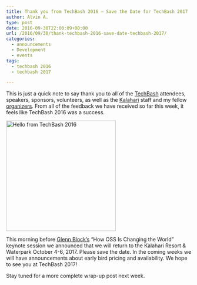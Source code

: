 ```yaml
---
title: Thank you from TechBash 2016 – Save the Date for TechBash 2017
author: Alvin A.
type: post
date: 2016-09-30T22:00:09+00:00
url: /2016/09/30/thank-techbash-2016-save-date-techbash-2017/
categories:
  - announcements
  - Development
  - events
tags:
  - techbash 2016
  - techbash 2017

---
```

This is just a quick note to say thank you to all of the [TechBash][1] attendees, speakers, sponsors, volunteers, as well as the [Kalahari][2] staff and my fellow [organizers][3]. From all of the feedback we have received so far this week, it feels like TechBash 2016 was a success.

[<img loading="lazy" decoding="async" class="alignnone size-medium wp-image-20491" src="/wp-content/uploads/2016/09/GroupShot-TechBash2016-298x300.png" alt="Hello from TechBash 2016" width="298" height="300" />][4]

This morning before [Glenn Block&#8217;s][5] &#8220;How OSS Is Changing the World&#8221; keynote session we announced that we will return to the Kalahari Resort & Waterpark October 4-6, 2017. Please save the date. In the coming weeks we will have announcements about early bird pricing and availability. We hope to see you at TechBash 2017!

Stay tuned for a more complete wrap-up post next week.

 [1]: http://www.techbash.com
 [2]: https://www.kalahariresorts.com/pennsylvania
 [3]: http://www.techbashfoundation.org/
 [4]: /wp-content/uploads/2016/09/GroupShot-TechBash2016.png
 [5]: https://twitter.com/gblock